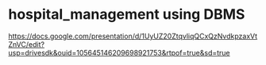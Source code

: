 # hospital_management using DBMS
https://docs.google.com/presentation/d/1UyUZ20ZtqvliqQCxQzNvdkpzaxVtZnVC/edit?usp=drivesdk&ouid=105645146209698921753&rtpof=true&sd=true
